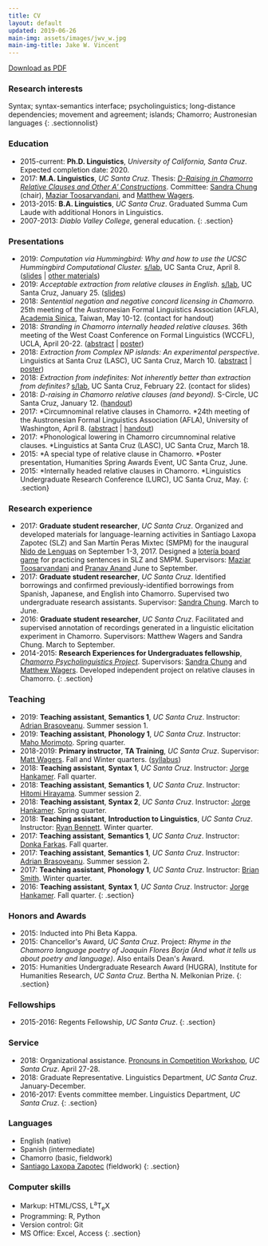 ```yaml
---
title: CV
layout: default
updated: 2019-06-26
main-img: assets/images/jwv_w.jpg
main-img-title: Jake W. Vincent
---
```


<div class="buttonspace">
	<a href="documents/jake_vincent_cv.pdf" class="download-pdf a-button">Download as PDF</a>
</div>

### Research interests
Syntax;	syntax-semantics interface; psycholinguistics; long-distance dependencies; movement and agreement; islands; Chamorro; Austronesian languages
{: .sectionnolist}

### Education
- 2015-current: <b>Ph.D. Linguistics</b>, *University of California, Santa Cruz*. Expected completion date: 2020.
- 2017: <b>M.A. Linguistics</b>, *UC Santa Cruz.* Thesis: [*D-Raising in Chamorro Relative Clauses and Other A&prime; Constructions*](https://escholarship.org/uc/item/0jq7096r). Committee: [Sandra Chung](http://people.ucsc.edu/~schung) (chair), [Maziar Toosarvandani](http://people.ucsc.edu/~mtoosarv), and [Matthew Wagers](http://people.ucsc.edu/~mwagers).
- 2013-2015:  <b>B.A. Linguistics</b>, *UC Santa Cruz*. Graduated Summa Cum Laude with additional Honors in Linguistics.
- 2007-2013: *Diablo Valley College*, general education.
{: .section}

### Presentations
- 2019: *Computation via Hummingbird: Why and how to use the UCSC Hummingbird Computational Cluster.* [s/lab](https://sites.google.com/a/ucsc.edu/s-lab/), UC Santa Cruz, April 8. ([slides](documents/jwv_slab_hb.pdf) \| [other materials](hb.html))
- 2019: *Acceptable extraction from relative clauses in English.* [s/lab](https://sites.google.com/a/ucsc.edu/s-lab/), UC Santa Cruz, January 25. ([slides](documents/jwv_rc_subext_slab.pdf))
- 2018: *Sentential negation and negative concord licensing in Chamorro.* 25th meeting of the Austronesian Formal Linguistics Association (AFLA), [Academia Sinica](https://www.sinica.edu.tw/en), Taiwan, May 10-12. (contact for handout)
- 2018: *Stranding in Chamorro internally headed relative clauses.* 36th meeting of the West Coast Conference on Formal Linguistics (WCCFL), UCLA, April 20-22. ([abstract](documents/jwv_wccfl36_abstract.pdf) \| [poster](documents/jwv_wccfl36_poster.pdf))
- 2018: *Extraction from Complex NP islands: An experimental perspective*. Linguistics at Santa Cruz (LASC), UC Santa Cruz, March 10. ([abstract](documents/jwv_lasc2018_abstract.pdf) \| [poster](documents/jwv_lasc2018_poster.pdf))
- 2018: *Extraction from indefinites: Not inherently better than extraction from definites?* [s/lab](https://sites.google.com/a/ucsc.edu/s-lab/), UC Santa Cruz, February 22. (contact for slides)
- 2018: *D-raising in Chamorro relative clauses (and beyond).* S-Circle, UC Santa Cruz, January 12. ([handout](documents/jwv_s-circle.pdf))
- 2017: *Circumnominal relative clauses in Chamorro. *24th meeting of the Austronesian Formal Linguistics Association (AFLA), University of Washington, April 8. ([abstract](documents/jwv_afla24_abstract.pdf) \| [handout](documents/jwv_afla24_handout.pdf))
- 2017: *Phonological lowering in Chamorro circumnominal relative clauses. *Linguistics at Santa Cruz (LASC), UC Santa Cruz, March 18.
- 2015: *A special type of relative clause in Chamorro. *Poster presentation, Humanities Spring Awards Event, UC Santa Cruz, June.
- 2015: *Internally headed relative clauses in Chamorro. *Linguistics Undergraduate Research Conference (LURC), UC Santa Cruz, May.
{: .section}

### Research experience

- 2017: <b>Graduate student researcher</b>, *UC Santa Cruz*.
	Organized and developed materials for language-learning activities in Santiago Laxopa Zapotec (SLZ) and San Mart&iacute;n Peras Mixtec (SMPM) for the inaugural [Nido de Lenguas](http://wlma.ucsc.edu/nido-de-lenguas.html) on September 1-3, 2017. Designed a [loter&iacute;a board game](images/loteria_boards.jpg) for practicing sentences in SLZ and SMPM. Supervisors: [Maziar Toosarvandani](https://people.ucsc.edu/~mtoosarv) and [Pranav Anand](https://people.ucsc.edu/~panand) June to September.
- 2017: <b>Graduate student researcher</b>, *UC Santa Cruz*. Identified borrowings and confirmed previously-identified borrowings from Spanish, Japanese, and English into Chamorro. Supervised two undergraduate research assistants. Supervisor: [Sandra Chung](https://people.ucsc.edu/~schung). March to June.
- 2016: <b>Graduate student researcher</b>, *UC Santa Cruz*. Facilitated and supervised annotation of recordings generated in a linguistic elicitation experiment in Chamorro. Supervisors: Matthew Wagers and Sandra Chung. March to September.
- 2014-2015: <b>Research Experiences for Undergraduates fellowship</b>, [*Chamorro Psycholinguistics Project*](http://chamorro.sites.ucsc.edu). Supervisors: [Sandra Chung](http://people.ucsc.edu/~schung) and [Matthew Wagers](http://people.ucsc.edu/~mwagers). Developed independent project on relative clauses in Chamorro.
{: .section}
		
### Teaching
- 2019: <b>Teaching assistant</b>, <b>Semantics 1</b>, *UC Santa Cruz*. Instructor: [Adrian Brasoveanu](https://people.ucsc.edu/~abrsvn). Summer session 1.
- 2019: <b>Teaching assistant</b>, <b>Phonology 1</b>, *UC Santa Cruz*. Instructor: [Maho Morimoto](https://people.ucsc.edu/~mamorimo). Spring quarter.
- 2018-2019: <b>Primary instructor</b>, <b>TA Training</b>, *UC Santa Cruz*. Supervisor: [Matt Wagers](https://people.ucsc.edu/~mwagers). Fall and Winter quarters. ([syllabus](documents/ling240_syllabus.pdf))
- 2018: <b>Teaching assistant</b>, <b>Syntax 1</b>, *UC Santa Cruz*. Instructor: [Jorge Hankamer](http://babel.ucsc.edu/~hank). Fall quarter.
- 2018: <b>Teaching assistant</b>, <b>Semantics 1</b>, *UC Santa Cruz*. Instructor: [Hitomi Hirayama](https://people.ucsc.edu/~hhirayam). Summer session 2.
- 2018: <b>Teaching assistant</b>, <b>Syntax 2</b>, *UC Santa Cruz*. Instructor: [Jorge Hankamer](http://babel.ucsc.edu/~hank). Spring quarter.
- 2018: <b>Teaching assistant</b>, <b>Introduction to Linguistics</b>, *UC Santa Cruz*. Instructor: [Ryan Bennett](https://people.ucsc.edu/~rbennett). Winter quarter.
- 2017: <b>Teaching assistant</b>, <b>Semantics 1</b>, *UC Santa Cruz*. Instructor: [Donka Farkas](https://people.ucsc.edu/~farkas). Fall quarter.
- 2017: <b>Teaching assistant</b>, <b>Semantics 1</b>, *UC Santa Cruz*. Instructor: [Adrian Brasoveanu](https://people.ucsc.edu/~abrsvn/). Summer session 2.
- 2017: <b>Teaching assistant</b>, <b>Phonology 1</b>, *UC Santa Cruz*. Instructor: [Brian Smith](https://linguistics.berkeley.edu/~bwsmith/). Winter quarter.
- 2016: <b>Teaching assistant</b>, <b>Syntax 1</b>, *UC Santa Cruz*. Instructor: [Jorge Hankamer](http://babel.ucsc.edu/~hank). Fall quarter.
{: .section}

### Honors and Awards
- 2015: Inducted into Phi Beta Kappa.
- 2015: Chancellor's Award, *UC Santa Cruz*. Project: *Rhyme in the Chamorro language poetry of Joaquin Flores Borja (And what it tells us about poetry and language)*. Also entails Dean's Award.
- 2015: Humanities Undergraduate Research Award (HUGRA), Institute for Humanities Research, *UC Santa Cruz*. Bertha N. Melkonian Prize.
{: .section}

### Fellowships
- 2015-2016: Regents Fellowship, *UC Santa Cruz*.
{: .section}

### Service
- 2018: Organizational assistance. [Pronouns in Competition Workshop](https://sites.google.com/ucsc.edu/pronounsincompetition/home?authuser=0), *UC Santa Cruz*. April 27-28.
- 2018: Graduate Representative. Linguistics Department, *UC Santa Cruz*. January-December.
- 2016-2017: Events committee member. Linguistics Department, *UC Santa Cruz*.
{: .section}

### Languages
- English (native)
- Spanish (intermediate)
- Chamorro (basic, fieldwork)
- [Santiago Laxopa Zapotec](http://zapotec.ucsc.edu/slz/) (fieldwork)
{: .section}

### Computer skills
- Markup: HTML/CSS, <span class="latex">L<sup>a</sup>T<sub>e</sub>X</span>
- Programming: R, Python
- Version control: Git
- MS Office: Excel, Access
{: .section}
